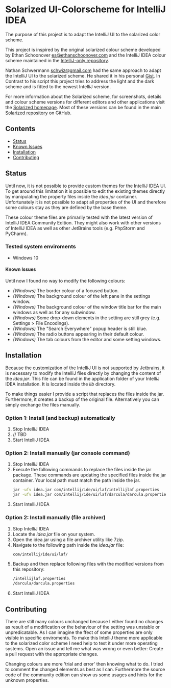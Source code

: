 # Solarized UI-Colorscheme for IntelliJ IDEA

The purpose of this project is to adapt the IntelliJ UI to the solarized color scheme.

This project is inspired by the original solarized colour scheme developed by Ethan Schoonover <es@ethanschoonover.com> and the IntelliJ IDEA colour scheme maintained in the [IntelliJ-only repository].

Nathan Schwermann <schwiz@gmail.com> had the same approach to adapt the IntelliJ UI to the solarized scheme. He shared it in his personal [Gist]. In Contrast to his script this project tries to address the light and the dark scheme and is fitted to the newest IntelliJ version.

For more information about the Solarized scheme, for screenshots, details and colour scheme versions for different editors and other applications visit the [Solarized homepage]. Most of these versions can be found in the main [Solarized repository] on GitHub.

[Solarized homepage]: <http://ethanschoonover.com/solarized>
[Solarized repository]: <https://github.com/altercation/solarized>
[IntelliJ-only repository]: <https://github.com/jkaving/intellij-colors-solarized>
[Gist]: <https://gist.github.com/schwiz/5593723>

## Contents

- [Status](#status)
- [Known Issues](#known-issues)
- [Installation](#installation)
- [Contributing](#contributing)

## Status

Until now, it is not possible to provide custom themes for the IntelliJ IDEA UI. To get around this limitation it is possible to edit the existing themes directly by manipulating the property files inside the _idea.jar_ container. Unfortunately it is not possible to adapt all properties of the UI and therefore some colours stay as they are defined by the base theme.

These colour theme files are primarily tested with the latest version of IntelliJ IDEA Community Edition.
They might also work with other versions of IntelliJ IDEA as well as other JetBrains tools (e.g. PhpStorm and PyCharm).

### Tested system enviroments

- Windows 10

#### Known Issues

Until now I found no way to modify the following colours:

- _(Windows)_ The border colour of a focused button.
- _(Windows)_ The background colour of the left pane in the settings window.
- _(Windows)_ The background colour of the window title bar for the main windows as well as for any subwindow.
- _(Windows)_ Some drop-down elements in the setting are still grey (e.g. Settings > File Encodings).
- _(Windows)_ The "Search Everywhere" popup header is still blue.
- _(Windows)_ The radio buttons appearing in their default colour.
- _(Windows)_ The tab colours from the editor and some setting windows.

## Installation

Because the customization of the IntelliJ UI is not supported by Jetbrains, it is necessary to modify the IntelliJ files directly by changing the content of the _idea.jar_. This file can be found in the application folder of your IntelliJ IDEA installation. It is located inside the _lib_ directory.

To make things easier I provide a script that replaces the files inside the jar. Furthermore, it creates a backup of the original file.
Alternatively you can simply exchange the files manually.

### Option 1: Install (and backup) automatically

1. Stop IntelliJ IDEA
1. // TBD
1. Start IntelliJ IDEA

### Option 2: Install manually (jar console command)

1. Stop IntelliJ IDEA
1. Execute the following commands to replace the files inside the jar package. These commands are updating the specified files inside the jar container. Your local path must match the path inside the jar.
    ``` sh
    jar -ufv idea.jar com/intellij/ide/ui/laf/intellijlaf.properties
    jar -ufv idea.jar com/intellij/ide/ui/laf/darcula/darcula.properties
    ```
1. Start IntelliJ IDEA

### Option 2: Install manually (file archiver)

1. Stop IntelliJ IDEA
1. Locate the _idea.jar_ file on your system.
1. Open the idea.jar using a file archiver utility like 7zip.
1. Navigate to the following path inside the _idea.jar_ file:
    ``` sh
    com/intellij/ide/ui/laf/
    ```
1. Backup and then replace following files with the modified versions from this repository:
    ``` sh
    /intellijlaf.properties
    /darcula/darcula.properties
    ```
1. Start IntelliJ IDEA

## Contributing

There are still many colours unchanged because I either found no changes as result of a modification or the behaviour of the setting was unstable or unpredicatable. As I can imagine the ffect of some properties are only visible in specific enviroments.
To make this IntelliJ theme more applicable to the solarized color scheme I need help to test it under more operating systems. Open an issue and tell me what was wrong or even better: Create a pull request with the appropriate changes.

Changing colours are more 'trial and error' then knowing what to do.
I tried to comment the changed elements as best as I can. Furthermore the source code of the community edition can show us some usages and hints for the unknown properties.